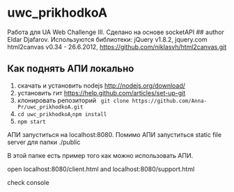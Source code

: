 uwc_prikhodkoA
=========

Работа для UA Web Challenge III.
Сделано на основе socketAPI ## author Eldar Djafarov.
Используются библиотеки: 
	jQuery v1.8.2, jquery.com
	html2canvas v0.34 - 26.6.2012, https://github.com/niklasvh/html2canvas.git

## Как поднять АПИ локально

1. скачать и установить nodejs http://nodejs.org/download/
2. установить гит https://help.github.com/articles/set-up-git
3. клонировать репозиторий ``` git clone https://github.com/Anna-Pr/uwc_prikhodkoA.git```
4. ```cd uwc_prikhodkoA```,```npm install```
5. ```npm start```

АПИ запуститься на localhost:8080. Помимо АПИ запуститься static file server для папки ./public 

В этой папке есть пример того как можно использовать АПИ.

open localhost:8080/client.html and localhost:8080/support.html

check console